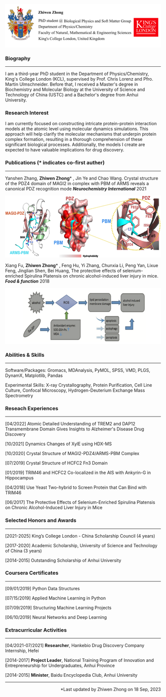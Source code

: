 
![](zhiwen_github.jpg)

### **Biography** 
------------
I am a third-year PhD student in the Department of Physics/Chemistry, King's College London (KCL), supervised by Prof. Chris Lorenz and Pfro. Martin Ulmschneider. Before that, I received a Master's degree in Biochemistry and Molecular Biology at the University of Science and Technology of China (USTC) and a Bachelor's degree from Anhui University.

### **Research Interest** 

I am currently focused on constructing intricate protein-protein interaction models at the atomic level using molecular dynamics simulations. This approach will help clarify the molecular mechanisms that underpin protein complex formation, resulting in a thorough comprehension of these significant biological processes. Additionally, the models I create are expected to have valuable implications for drug discovery.

### **Publications** (* indicates co-first auther)
------------
Yanshen Zhang, **Zhiwen Zhong*** , Jin Ye and Chao Wang. Crystal structure of the PDZ4 domain of MAGI2 in complex with PBM of ARMS reveals a canonical PDZ recognition mode ***Neurochemistry International*** 2021

<div align=center><img width="600" height="200" alt="zhongzhiwen" src="article2.jpg"/></div>

Xiang Fu, **Zhiwen Zhong*** , Feng Hu, Yi Zhang, Chunxia Li, Peng Yan, Lixue Feng, Jinglian Shen, Bei Huang, The protective effects of selenium-enriched Spirulina Platensis on chronic alcohol-induced liver injury in mice. ***Food & function*** 2018

<div align=center><img width="600" height="180" alt="zhongzhiwen" src="article1.png"/></div>


### **Abilities & Skills** 
------------
Software/Packages: Gromacs, MDAnalysis, PyMOL, SPSS, VMD, PLGS, DynamX, Matplotlib, Pandas 

Experimental Skills: X-ray Crystallography, Protein Purification, Cell Line Culture, Confocal Microscopy, Hydrogen-Deuterium Exchange Mass Spectrometry

### **Reseach Experiences** 
------------
[04/2022] Atomic Detailed Understanding of TREM2 and DAP12 Transmembrane Domain Gives Insights to Alzheimer's Disease Drug Discovery

[10/2021] Dynamics Changes of XylE using HDX-MS

[10/2020] Crystal Structure of MAGI2-PDZ4/ARMS-PBM Complex

[07/2019] Crystal Structure of HCFC2 Fn3 Domain

[01/2019] TRIM46 and HCFC2 Co-localized in the AIS with Ankyrin-G in Hippocampus

[04/2018] Use Yeast Two-hybrid to Screen Protein that Can Bind with TRIM46

[06/2017] The Protective Effects of Selenium-Enriched Spirulina Platensis on Chronic Alcohol-Induced Liver Injury in Mice

### **Selected Honors and Awards**
------------

[2021-2025] King’s College London - China Scholarship Council (4 years)

[2017-2020] Academic Scholarship, University of Science and Technology of China (3 years)

[2014-2015] Outstanding Scholarship of Anhui University

### **Coursera Certificates**
------------
[09/01/2019] Python Data Structures

[07/15/2019] Applied Machine Learning in Python

[07/09/2019] Structuring Machine Learning Projects

[06/10/2019] Neural Networks and Deep Learning


### **Extracurricular Activities**
------------
[04/2021-07/2021] **Researcher**, Hankebio Drug Discovery Company Internship, Hefei

[2014-2017] **Project Leader**, National Training Program of Innovation and Entrepreneurship for Undergraduates, Anhui Province

[2014-2015] **Minister**, Baidu Encyclopedia Club, Anhui University

------------

<p align="right">*Last updated by Zhiwen Zhong on 18 Sep, 2023</p>

